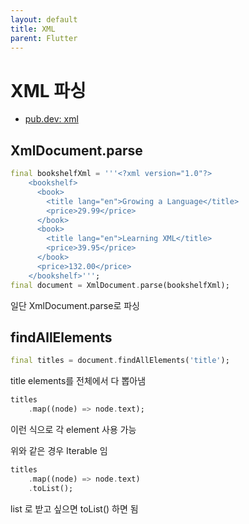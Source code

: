 ```yaml
---
layout: default
title: XML
parent: Flutter
---
```


# XML 파싱

- [pub.dev: xml](https://pub.dev/packages/xml)

## XmlDocument.parse

```dart
final bookshelfXml = '''<?xml version="1.0"?>
    <bookshelf>
      <book>
        <title lang="en">Growing a Language</title>
        <price>29.99</price>
      </book>
      <book>
        <title lang="en">Learning XML</title>
        <price>39.95</price>
      </book>
      <price>132.00</price>
    </bookshelf>''';
final document = XmlDocument.parse(bookshelfXml);
```

일단 XmlDocument.parse로 파싱

## findAllElements

```dart
final titles = document.findAllElements('title');
```

title elements를 전체에서 다 뽑아냄

```dart
titles
    .map((node) => node.text);
```

이런 식으로 각 element 사용 가능

위와 같은 경우 Iterable 임

```dart
titles
    .map((node) => node.text)
    .toList();
```

list 로 받고 싶으면 toList() 하면 됨
